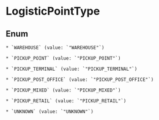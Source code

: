 
# LogisticPointType

## Enum


    * `WAREHOUSE` (value: `"WAREHOUSE"`)

    * `PICKUP_POINT` (value: `"PICKUP_POINT"`)

    * `PICKUP_TERMINAL` (value: `"PICKUP_TERMINAL"`)

    * `PICKUP_POST_OFFICE` (value: `"PICKUP_POST_OFFICE"`)

    * `PICKUP_MIXED` (value: `"PICKUP_MIXED"`)

    * `PICKUP_RETAIL` (value: `"PICKUP_RETAIL"`)

    * `UNKNOWN` (value: `"UNKNOWN"`)



